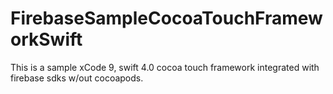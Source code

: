 # FirebaseSampleCocoaTouchFrameworkSwift
This is a sample xCode 9, swift 4.0 cocoa touch framework integrated with firebase sdks w/out cocoapods.
